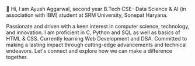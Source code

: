 👋 Hi, I am Ayush Aggarwal, second year B.Tech CSE- Data Science & AI (in association with IBM) student at SRM University, Sonepat Haryana.

Passionate and driven with a keen interest in computer science, technology, and innovation. I am proficient in C, Python and SQL as well as basics of HTML & CSS. Currently learning Web Development and DSA. Committed to making a lasting impact through cutting-edge advancements and technical endeavors. Let's connect and explore how we can make a difference together.
